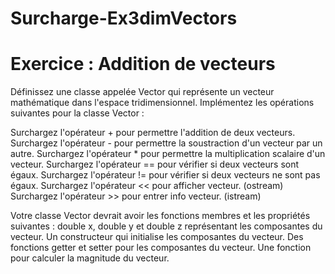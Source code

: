 # Surcharge-Ex3dimVectors
# Exercice : Addition de vecteurs

Définissez une classe appelée Vector qui représente un vecteur mathématique dans l'espace tridimensionnel. Implémentez les opérations suivantes pour la classe Vector :

Surchargez l'opérateur + pour permettre l'addition de deux vecteurs.
Surchargez l'opérateur - pour permettre la soustraction d'un vecteur par un autre.
Surchargez l'opérateur * pour permettre la multiplication scalaire d'un vecteur.
Surchargez l'opérateur == pour vérifier si deux vecteurs sont égaux.
Surchargez l'opérateur != pour vérifier si deux vecteurs ne sont pas égaux.
Surchargez l'opérateur << pour afficher vecteur. (ostream)
Surchargez l'opérateur >> pour entrer info vecteur. (istream)

Votre classe Vector devrait avoir les fonctions membres et les propriétés suivantes :
double x, double y et double z représentant les composantes du vecteur.
Un constructeur qui initialise les composantes du vecteur.
Des fonctions getter et setter pour les composantes du vecteur.
Une fonction pour calculer la magnitude du vecteur.
